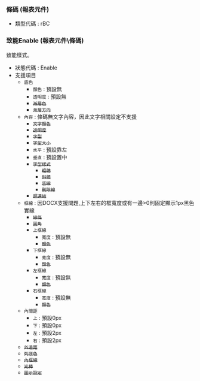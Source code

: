 ### <div id="rbc">條碼 <path>(報表元件)</path></div>
* 類型代碼 : rBC

### <div id="rbc_enable">致能Enable <path>(報表元件\條碼)</path></div>
致能樣式。

* 狀態代碼 : Enable
* 支援項目
	* `底色`
		* `顏色` : 預設無
		* `透明度` : 預設無
		* ~~`漸層色`~~
		* ~~`漸層方向`~~
	* `內容` : 條碼無文字內容，因此文字相關設定不支援
		* ~~`文字顏色`~~
		* ~~`透明度`~~
		* ~~`字型`~~
		* ~~`字型大小`~~
		* `水平` : 預設靠左
		* `垂直` : 預設置中
		* ~~`字型樣式`~~
			* ~~`粗體`~~
			* ~~`斜體`~~
			* ~~`底線`~~
			* ~~`刪除線`~~
		* ~~`超連結`~~
	* `框線` : 因DOCX支援問題,上下左右的框寬度或有一邊>0則固定顯示1px黑色實線
		* ~~`線條`~~
		* ~~`圓角`~~
		* `上框線`
			* `寬度` : 預設無
			* ~~`顏色`~~
		* `下框線`
			* `寬度` : 預設無
			* ~~`顏色`~~
		* `左框線`
			* `寬度` : 預設無
			* ~~`顏色`~~
		* `右框線`
			* `寬度` : 預設無
			* ~~`顏色`~~
	* `內間距`
		* `上` : 預設0px
		* `下` : 預設0px
		* `左` : 預設2px
		* `右` : 預設2px
	* ~~`外邊距`~~
	* ~~`列底色`~~
	* ~~`內框線`~~
	* ~~`光棒`~~
	* ~~`圖示設定`~~

